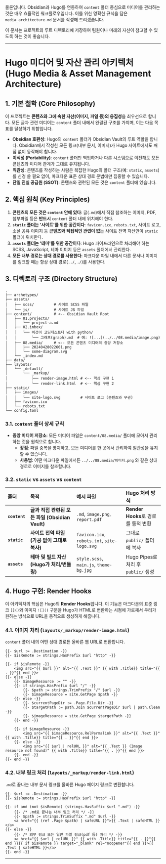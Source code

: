 물론입니다. Obsidian과 Hugo를 연동하여 `content` 폴더 중심으로 미디어를 관리하는 것은 매우 효율적인 워크플로우입니다. 이를 위한 명확한 규칙을 담은 `media_architecture.md` 문서를 작성해 드리겠습니다.

이 문서는 프로젝트의 루트 디렉토리에 저장하여 팀원이나 미래의 자신이 참고할 수 있도록 하는 것이 좋습니다.

---

# Hugo 미디어 및 자산 관리 아키텍처 (Hugo Media & Asset Management Architecture)

## 1. 기본 철학 (Core Philosophy)

이 프로젝트는 **콘텐츠와 그에 속한 자산(이미지, 파일 등)의 응집성**을 최우선으로 합니다. 모든 글과 관련 미디어는 `content` 폴더 내에서 완결된 구조를 가지며, 이는 다음 목표를 달성하기 위함입니다.

-   **Obsidian 호환성**: Hugo의 `content` 폴더가 Obsidian Vault의 루트 역할을 합니다. Obsidian에서 작성한 모든 링크(내부 문서, 이미지)가 Hugo 사이트에서도 깨짐 없이 동작해야 합니다.
-   **이식성 (Portability)**: `content` 폴더만 백업하거나 다른 시스템으로 이전해도 모든 콘텐츠와 미디어 관계가 그대로 유지됩니다.
-   **직관성**: 콘텐츠를 작성하는 사람은 복잡한 Hugo의 폴더 구조(예: `static`, `assets`)를 신경 쓸 필요 없이, 마크다운 표준 상대 경로 문법에만 집중할 수 있습니다.
-   **단일 진실 공급원 (SSOT)**: 콘텐츠와 관련된 모든 것은 `content` 폴더에 있습니다.

## 2. 핵심 원칙 (Key Principles)

1.  **콘텐츠의 모든 것은 `content` 안에 있다**: 글(`.md`)에서 직접 참조하는 이미지, PDF, 첨부파일 등은 **반드시** `content` 폴더 내에 위치해야 한다.
2.  **`static` 폴더는 '사이트'를 위한 공간이다**: `favicon.ico`, `robots.txt`, 사이트 로고, 소셜 공유 이미지 등 **콘텐츠와 직접적인 관련이 없는** 사이트 전역 자산만이 `static` 폴더에 위치한다.
3.  **`assets` 폴더는 '테마'를 위한 공간이다**: Hugo 파이프라인으로 처리해야 하는 SCSS, JavaScript, 테마 이미지 등은 `assets` 폴더에서 관리한다.
4.  **모든 내부 경로는 상대 경로를 사용한다**: 마크다운 파일 내에서 다른 문서나 이미지를 링크할 때는 항상 상대 경로(`../`, `./`)를 사용한다.

## 3. 디렉토리 구조 (Directory Structure)

```
.
├── archetypes/
├── assets/
│   ├── scss/         # 사이트 SCSS 파일
│   └── js/           # 사이트 JS 파일
├── content/          # <-- Obsidian Vault Root
│   ├── 01.projects/
│   │   └── project-a.md
│   ├── 02.inbox/
│   │   └── 이것이 코딩테스트다 with python/
│   │       └── 그래프(graph).md  # 예: ![...](../../08.media/image.png)
│   ├── 08.media/     # <-- 모든 콘텐츠 미디어의 중앙 저장소
│   │   ├── 20240428022601.png
│   │   └── some-diagram.svg
│   └── _index.md
├── data/
├── layouts/
│   └── _default/
│       └── _markup/
│           ├── render-image.html # <-- 핵심 구현 1
│           └── render-link.html  # <-- 핵심 구현 2
├── static/
│   ├── images/
│   │   └── site-logo.svg         # 사이트 로고 (콘텐츠와 무관)
│   ├── favicon.ico
│   └── robots.txt
└── config.toml
```

### 3.1. `content` 폴더 상세 규칙

-   **중앙 미디어 저장소**: 모든 미디어 파일은 `content/08.media/` 폴더에 모아서 관리하는 것을 원칙으로 합니다.
    -   **장점**: 파일 중복을 방지하고, 모든 미디어를 한 곳에서 관리하여 일관성을 유지할 수 있습니다.
    -   **사용법**: 어떤 마크다운 파일에서든 `../../08.media/이미지.png` 와 같은 상대 경로로 이미지를 참조합니다.

### 3.2. `static` vs `assets` vs `content`

| 폴더        | 목적                                            | 예시 파일                                 | Hugo 처리 방식                    |
| :---------- | :---------------------------------------------- | :---------------------------------------- | :-------------------------------- |
| **`content`** | **글과 직접 관련된 모든 파일 (Obsidian Vault)** | `.md`, `image.png`, `report.pdf`          | **Render Hooks**로 경로를 동적 변환 |
| **`static`**  | **사이트 전역 파일 (가공 없이 그대로 복사)**    | `favicon.ico`, `robots.txt`, `site-logo.svg` | 그대로 `public/` 폴더에 복사      |
| **`assets`**  | **테마 및 빌드 자산 (Hugo가 처리/번들링)**      | `style.scss`, `main.js`, `theme-bg.jpg`   | Hugo Pipes로 처리 후 `public/` 생성 |

## 4. Hugo 구현: Render Hooks

이 아키텍처의 핵심은 Hugo의 **Render Hooks**입니다. 이 기능은 마크다운의 표준 링크 `[]()`와 이미지 `![]()` 구문을 Hugo가 HTML로 변환하는 시점에 가로채서 우리가 원하는 방식으로 URL을 동적으로 생성하게 해줍니다.

### 4.1. 이미지 처리 (`layouts/_markup/render-image.html`)

`content` 폴더 내의 어떤 상대 경로든 올바른 웹 URL로 변환합니다.

```go-template
{{- $url := .Destination -}}
{{- $isRemote := strings.HasPrefix $url "http" -}}

{{- if $isRemote -}}
    <img src="{{ $url }}" alt="{{ .Text }}" {{ with .Title}} title="{{ . }}"{{ end }}>
{{- else -}}
    {{- $imageResource := "" -}}
    {{- if strings.HasPrefix $url "/" -}}
        {{- $path := strings.TrimPrefix "/" $url -}}
        {{- $imageResource = site.GetPage $path -}}
    {{- else -}}
        {{- $currentPageDir := .Page.File.Dir -}}
        {{- $targetPath := path.Join $currentPageDir $url | path.Clean -}}
        {{- $imageResource = site.GetPage $targetPath -}}
    {{- end -}}

    {{- if $imageResource -}}
        <img src="{{ $imageResource.RelPermalink }}" alt="{{ .Text }}" {{ with .Title}} title="{{ . }}"{{ end }}>
    {{- else -}}
        <img src="{{ $url | relURL }}" alt="{{ .Text }} (Image resource not found)" {{ with .Title}} title="{{ . }}"{{ end }}>
    {{- end -}}
{{- end -}}
```

### 4.2. 내부 링크 처리 (`layouts/_markup/render-link.html`)

`.md`로 끝나는 내부 문서 링크를 올바른 Hugo 페이지 링크로 변환합니다.

```go-template
{{- $url := .Destination -}}
{{- $isRemote := strings.HasPrefix $url "http" -}}

{{- if and (not $isRemote) (strings.HasSuffix $url ".md") -}}
    {{- /* .md로 끝나는 내부 링크 처리 */ -}}
    {{- $path := strings.TrimSuffix ".md" $url -}}
    <a href="{{ (ref .Page $path) | safeURL }}">{{ .Text | safeHTML }}</a>
{{- else -}}
    {{- /* 외부 링크 또는 일반 파일 링크(pdf 등) 처리 */ -}}
    <a href="{{ $url | relURL }}" {{ with .Title}} title="{{ . }}"{{ end }}{{ if $isRemote }} target="_blank" rel="noopener"{{ end }}>{{ .Text | safeHTML }}</a>
{{- end -}}
```

---